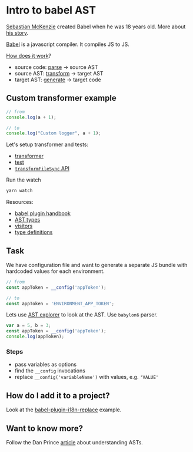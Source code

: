 # Intro to babel AST

[Sebastian McKenzie](https://twitter.com/sebmck) created Babel when he was 18 years old.
More about [his story](https://medium.com/@sebmck/2015-in-review-51ac7035e272).

[Babel](https://babeljs.io/) is a javascript compiler. It compiles JS to JS.

[How does it work](https://www.sitepoint.com/understanding-asts-building-babel-plugin/)?

* source code: [parse](https://github.com/babel/babylon) -> source AST
* source AST: [transform](https://www.npmjs.com/package/babel-traverse) -> target AST
* target AST: [generate](https://www.npmjs.com/package/babel-generator) -> target code

## Custom transformer example

```js
// from
console.log(a + 1);

// to
console.log("Custom logger", a + 1);
```

Let's setup transformer and tests:

* [transformer](test/index.js)
* [test](test/fixtures/consolePrefix)
* [`transformFileSync` API](https://babeljs.io/docs/core-packages/)

Run the watch

```bash
yarn watch
```

Resources:

* [babel plugin handbook](https://github.com/thejameskyle/babel-handbook/blob/master/translations/en/plugin-handbook.md)
* [AST types](https://babeljs.io/docs/core-packages/babel-types/#api)
* [visitors](https://github.com/thejameskyle/babel-handbook/blob/master/translations/en/plugin-handbook.md#visitors)
* [type definitions](https://github.com/babel/babel/tree/7.0/packages/babel-types/src/definitions)

## Task

We have configuration file and want to generate a separate JS bundle with hardcoded values for each environment.

```js
// from
const appToken = __config('appToken');

// to
const appToken = 'ENVIRONMENT_APP_TOKEN';
```

Lets use [AST explorer](https://astexplorer.net/) to look at the AST. Use `babylon6` parser.

```js
var a = 5, b = 3;
const appToken = __config('appToken');
console.log(appToken);
```

### Steps

* pass variables as options
* find the `__config` invocations
* replace `__config('variableName')` with values, e.g. `'VALUE'`

## How do I add it to a project?

Look at the [babel-plugin-i18n-replace](https://github.com/astrauka/babel-plugin-i18n-replace) example.

## Want to know more?

Follow the Dan Prince [article](https://www.sitepoint.com/understanding-asts-building-babel-plugin/)
about understanding ASTs.
